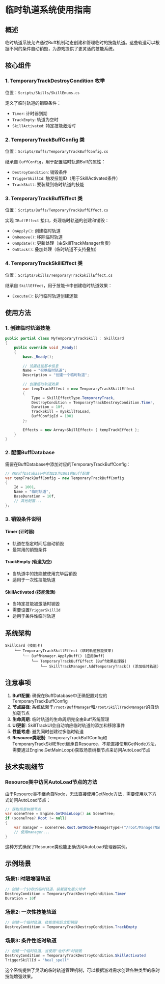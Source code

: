 # 临时轨道系统使用指南

## 概述

临时轨道系统允许通过Buff机制动态创建和管理临时的技能轨道。这些轨道可以根据不同的条件自动销毁，为游戏提供了更灵活的技能系统。

## 核心组件

### 1. TemporaryTrackDestroyCondition 枚举
位置：`Scripts/Skills/SkillEnums.cs`

定义了临时轨道的销毁条件：
- `Timer`: 计时器到期
- `TrackEmpty`: 轨道为空时
- `SkillActivated`: 特定技能激活时

### 2. TemporaryTrackBuffConfig 类
位置：`Scripts/Buffs/TemporaryTrackBuffConfig.cs`

继承自 `BuffConfig`，用于配置临时轨道Buff的属性：
- `DestroyCondition`: 销毁条件
- `TriggerSkillId`: 触发技能ID（用于SkillActivated条件）
- `TrackSkill`: 要装载到临时轨道的技能

### 3. TemporaryTrackBuffEffect 类
位置：`Scripts/Buffs/TemporaryTrackBuffEffect.cs`

实现 `IBuffEffect` 接口，处理临时轨道的创建和销毁：
- `OnApply()`: 创建临时轨道
- `OnRemove()`: 移除临时轨道
- `OnUpdate()`: 更新处理（由SkillTrackManager负责）
- `OnStack()`: 叠加处理（临时轨道不支持叠加）

### 4. TemporaryTrackSkillEffect 类
位置：`Scripts/Skills/TemporaryTrackSkillEffect.cs`

继承自 `SkillEffect`，用于技能卡中创建临时轨道效果：
- `Execute()`: 执行临时轨道创建逻辑

## 使用方法

### 1. 创建临时轨道技能

```csharp
public partial class MyTemporaryTrackSkill : SkillCard
{
    public override void _Ready()
    {
        base._Ready();
        
        // 设置技能基本信息
        Name = "召唤临时轨道";
        Description = "创建一个临时轨道";
        
        // 创建临时轨道效果
        var tempTrackEffect = new TemporaryTrackSkillEffect
        {
            Type = SkillEffectType.TemporaryTrack,
            DestroyCondition = TemporaryTrackDestroyCondition.Timer,
            Duration = 10f,
            TrackSkill = mySkillToLoad,
            BuffConfigId = 1001
        };
        
        Effects = new Array<SkillEffect> { tempTrackEffect };
    }
}
```

### 2. 配置BuffDatabase

需要在BuffDatabase中添加对应的TemporaryTrackBuffConfig：

```csharp
// 在BuffDatabase中添加ID为1001的Buff配置
var tempTrackBuffConfig = new TemporaryTrackBuffConfig
{
    Id = 1001,
    Name = "临时轨道",
    BaseDuration = 10f,
    // 其他配置...
};
```

### 3. 销毁条件说明

#### Timer (计时器)
- 轨道在指定时间后自动销毁
- 最常用的销毁条件

#### TrackEmpty (轨道为空)
- 当轨道中的技能被使用完毕后销毁
- 适用于一次性技能轨道

#### SkillActivated (技能激活)
- 当特定技能被激活时销毁
- 需要设置`TriggerSkillId`
- 适用于条件性临时轨道

## 系统架构

```
SkillCard (技能卡)
    └── TemporaryTrackSkillEffect (临时轨道技能效果)
        └── BuffManager.ApplyBuff() (应用Buff)
            └── TemporaryTrackBuffEffect (Buff效果处理器)
                └── SkillTrackManager.AddTemporaryTrack() (添加临时轨道)
```

## 注意事项

1. **Buff配置**: 确保在BuffDatabase中正确配置对应的TemporaryTrackBuffConfig
2. **节点路径**: 系统依赖于`/root/BuffManager`和`/root/SkillTrackManager`的自动加载节点
3. **生命周期**: 临时轨道的生命周期完全由Buff系统管理
4. **UI更新**: SkillTrackUI会自动响应临时轨道的添加和移除事件
5. **性能考虑**: 避免同时创建过多临时轨道
6. **Resource类限制**: TemporaryTrackBuffConfig和TemporaryTrackSkillEffect继承自Resource，不能直接使用GetNode方法，需要通过Engine.GetMainLoop()获取场景树根节点来访问AutoLoad节点

## 技术实现细节

### Resource类中访问AutoLoad节点的方法

由于Resource类不继承自Node，无法直接使用GetNode方法，需要使用以下方式访问AutoLoad节点：

```csharp
// 获取场景树根节点
var sceneTree = Engine.GetMainLoop() as SceneTree;
if (sceneTree?.Root != null)
{
    var manager = sceneTree.Root.GetNode<ManagerType>("/root/ManagerName");
    // 使用manager...
}
```

这种方式确保了Resource类也能正确访问AutoLoad管理器实例。

## 示例场景

### 场景1: 时限增强轨道
```csharp
// 创建一个10秒的临时轨道，装载强化版火球术
DestroyCondition = TemporaryTrackDestroyCondition.Timer
Duration = 10f
```

### 场景2: 一次性技能轨道
```csharp
// 创建一个临时轨道，技能使用后立即销毁
DestroyCondition = TemporaryTrackDestroyCondition.TrackEmpty
```

### 场景3: 条件性临时轨道
```csharp
// 创建一个临时轨道，当使用"治疗术"时销毁
DestroyCondition = TemporaryTrackDestroyCondition.SkillActivated
TriggerSkillId = "heal_spell"
```

这个系统提供了灵活的临时轨道管理机制，可以根据游戏需求创建各种类型的临时技能增强效果。